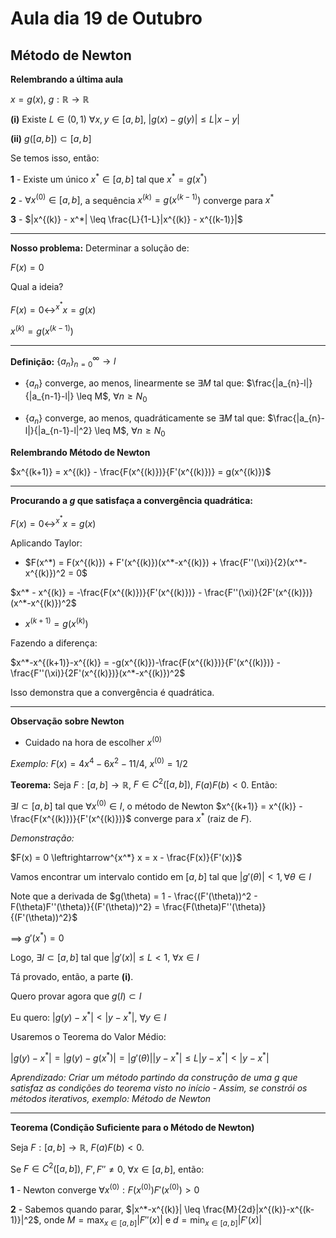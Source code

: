 # Aula dia 19 de Outubro

## Método de Newton

**Relembrando a última aula**

$x = g(x)$, $g: \mathbb{R} \rightarrow \mathbb{R}$

**(i)** Existe $L \in (0,1)$ $\forall x,y \in [a,b]$, $|g(x)-g(y)| \leq L|x-y|$

**(ii)** $g([a,b]) \subset [a,b]$

Se temos isso, então:

**1** - Existe um único $x^* \in [a,b]$ tal que $x^* = g(x^*)$

**2** - $\forall x^{(0)} \in [a,b]$, a sequência $x^{(k)} = g(x^{(k-1)})$ converge para $x^*$

**3** - $|x^{(k)} - x^*| \leq \frac{L}{1-L}|x^{(k)} - x^{(k-1)}|$

---

**Nosso problema:** Determinar a solução de:

$F(x) = 0$

Qual a ideia?

$F(x) = 0 \leftrightarrow^{x^*} x = g(x)$

$x^{(k)} = g(x^{(k-1)})$

---

**Definição:** $\{a_n\}_{n=0}^{\infty} \rightarrow l$

- $\{a_n\}$ converge, ao menos, linearmente se $\exists M$ tal que: $\frac{|a_{n}-l|}{|a_{n-1}-l|} \leq M$, $\forall n \geq N_0$

- $\{a_n\}$ converge, ao menos, quadráticamente se $\exists M$ tal que: $\frac{|a_{n}-l|}{|a_{n-1}-l|^2} \leq M$, $\forall n \geq N_0$

**Relembrando Método de Newton**

$x^{(k+1)} = x^{(k)} - \frac{F(x^{(k)})}{F'(x^{(k)})} = g(x^{(k)})$

---

**Procurando a $g$ que satisfaça a convergência quadrática:**

$F(x) = 0 \leftrightarrow^{x^*} x = g(x)$

Aplicando Taylor:

- $F(x^*) = F(x^{(k)}) + F'(x^{(k)})(x^*-x^{(k)}) + \frac{F''(\xi)}{2}(x^*-x^{(k)})^2 = 0$

$x^* - x^{(k)} = -\frac{F(x^{(k)})}{F'(x^{(k)})} - \frac{F''(\xi)}{2F'(x^{(k)})}(x^*-x^{(k)})^2$

- $x^{(k+1)} = g(x^{(k)})$

Fazendo a diferença:

$x^*-x^{(k+1)}-x^{(k)} = -g(x^{(k)})-\frac{F(x^{(k)})}{F'(x^{(k)})} - \frac{F''(\xi)}{2F'(x^{(k)})}(x^*-x^{(k)})^2$

Isso demonstra que a convergência é quadrática.

---

**Observação sobre Newton**

- Cuidado na hora de escolher $x^{(0)}$

*Exemplo:* $F(x) = 4x^4-6x^2 -11/4$, $x^{(0)} = 1/2$

**Teorema:** Seja $F: [a,b] \rightarrow \mathbb{R}$, $F \in C^2([a,b])$, $F(a)F(b) < 0$. Então:

$\exists I \subset [a,b]$ tal que $\forall x^{(0)} \in I$, o método de Newton $x^{(k+1)} = x^{(k)} - \frac{F(x^{(k)})}{F'(x^{(k)})}$ converge para $x^*$ (raiz de $F$).

*Demonstração:*

$F(x) = 0 \leftrightarrow^{x^*} x = x - \frac{F(x)}{F'(x)}$

Vamos encontrar um intervalo contido em $[a,b]$ tal que $|g'(\theta)| < 1 , \forall \theta \in I$

Note que a derivada de $g(\theta) = 1 - \frac{(F'(\theta))^2 - F(\theta)F''(\theta)}{(F'(\theta))^2} = \frac{F(\theta)F''(\theta)}{(F'(\theta))^2}$

$\implies$ $g'(x^*) = 0$

Logo, $\exists I \subset [a,b]$ tal que $|g'(x)| \leq L < 1$, $\forall x \in I$

Tá provado, então, a parte **(i)**.

Quero provar agora que $g(I) \subset I$

Eu quero: $|g(y) - x^*| < |y-x^*|$, $\forall y \in I$

Usaremos o Teorema do Valor Médio:

$|g(y) - x^*| = |g(y) - g(x^*)| = |g'(\theta)||y-x^*| \leq L|y-x^*| < |y-x^*|$

*Aprendizado: Criar um método partindo da construção de uma $g$ que satisfaz as condições do teorema visto no início - Assim, se constrói os métodos iterativos, exemplo: Método de Newton*

---

**Teorema (Condição Suficiente para o Método de Newton)**

Seja $F: [a,b] \rightarrow \mathbb{R}$, $F(a)F(b) < 0$.

Se  $F \in C^2([a,b])$, $F', F'' \neq 0$, $\forall x \in [a,b]$, então:

**1** - Newton converge $\forall x^{(0)}: F(x^{(0)})F'(x^{(0)}) > 0$

**2** - Sabemos quando parar, $|x^*-x^{(k)}| \leq \frac{M}{2d}|x^{(k)}-x^{(k-1)}|^2$, onde $M = \max_{x \in [a,b]}|F''(x)|$ e $d = \min_{x \in [a,b]}|F'(x)|$
